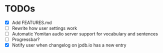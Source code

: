 # TODOs
- [x] Add FEATURES.md
- [ ] Rewrite how user settings work
- [ ] Automatic Yomitan audio server support for vocabulary and sentences
- [ ] Progressbar?
- [x] Notify user when changelog on jpdb.io has a new entry